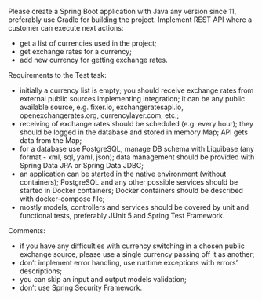 Please create a Spring Boot application with Java any version since 11, preferably
use Gradle for building the project. Implement REST API where a customer can
execute next actions:
- get a list of currencies used in the project;
- get exchange rates for a currency;
- add new currency for getting exchange rates.
  
Requirements to the Test task:
- initially a currency list is empty; you should receive exchange rates from
external public sources implementing integration; it can be any public available
source, e.g. fixer.io, exchangeratesapi.io, openexchangerates.org,
currencylayer.com, etc.;
- receiving of exchange rates should be scheduled (e.g. every hour); they
should be logged in the database and stored in memory Map; API gets data
from the Map;
- for a database use PostgreSQL, manage DB schema with Liquibase (any
format - xml, sql, yaml, json); data management should be provided with
Spring Data JPA or Spring Data JDBC;
- an application can be started in the native environment (without containers);
PostgreSQL and any other possible services should be started in Docker
containers; Docker containers should be described with docker-compose file;
- mostly models, controllers and services should be covered by unit and
functional tests, preferably JUnit 5 and Spring Test Framework.

Comments:
- if you have any difficulties with currency switching in a chosen public
exchange source, please use a single currency passing off it as another;
- don’t implement error handling, use runtime exceptions with errors’
descriptions;
- you can skip an input and output models validation;
- don’t use Spring Security Framework.
